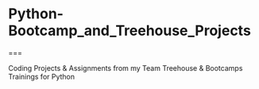 # Python-Bootcamp_and_Treehouse_Projects
===

Coding Projects &amp; Assignments from my Team Treehouse &amp; Bootcamps Trainings for Python
